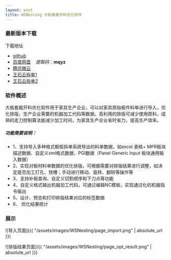 ```yaml
---
layout: post
title: WSNesting 大板套裁开料优化软件
---
```


### 最新版本下载

下载地址  

+ [github](https://github.com/WangShiSoftware/Release-WSNesting/releases)
+ [百度网盘](https://pan.baidu.com/s/1CN_fRoaaN2bx1uNM2UcArQ ) &nbsp;&nbsp; *提取码*：**mqyz**
+ [腾讯微云](https://share.weiyun.com/5CS6FAc)
+ [王石云拆单1](http://106.74.18.33:33333/dsFront/downloadNesting)
+ [王石云拆单2](http://ds.wongshek.cn/dsFront/downloadNesting)

### 软件概述
  大板套裁开料优化软件用于家具生产企业，可以对家具原始板件料单进行导入，优化排版，生产企业需要的机器加工代码等数据。高利用的排版可减少使用原料，成熟的走刀控制算法能减少加工时间，为家具生产企业省时省力，提高生产效率。
  
##### 功能简要说明：
* 1、支持导入多种格式橱柜拆单系统导出的料单数据，如excel 表格+ MPR板块描述数据、自定义xml格式数据、PGI数据（Panel Generic Input 板块通用输入数据）
* 2、实现对板材料单数据的优化排版，可根据需要对排版结果进行调整，如决定是否加工打孔、铣槽；手动进行移动、旋转、翻转等操作等 
* 3、支持补板查询、自定义切割顺序和下刀点等功能
* 4、自定义格式输出机器加工代码，可通过编辑NC模板，实现通过化的机器指令输出 
* 5、设计、预览和打印排版结果对应的标签数据 
* 6、 优化结果统计


### 展示

![导入页面]({{ "/assets/images/WSNesting/page_import.png" | absolute_url }})

![排版结果页面]({{ "/assets/images/WSNesting/page_opt_result.png" | absolute_url }})
